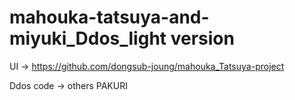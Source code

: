 # mahouka-tatsuya-and-miyuki_Ddos_light version 

UI -> https://github.com/dongsub-joung/mahouka_Tatsuya-project  

Ddos code -> others PAKURI  

